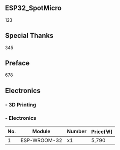 ## ESP32_SpotMicro

123

## Special Thanks

345

## Preface


678

## Electronics

### - 3D Printing

### - Electronics
|No.|Module|Number|Price(￦)|
|---|---|---|---|
|1|ESP-WROOM-32|x1|5,790|
